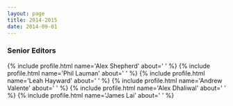 ```yaml
---
layout: page
title: 2014-2015
date: 2014-09-01
---
```

### Senior Editors

{% include profile.html
name='Alex Shepherd'
about='
'
%}
{% include profile.html
name='Phil Lauman'
about='
'
%}
{% include profile.html
name='Leah Hayward'
about='
'
%}
{% include profile.html
name='Andrew Valente'
about='
'
%}
{% include profile.html
name='Alex Dhaliwal'
about='
'
%}
{% include profile.html
name='James Lai'
about='
'
%}
